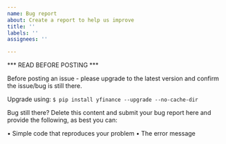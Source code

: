 ```yaml
---
name: Bug report
about: Create a report to help us improve
title: ''
labels: ''
assignees: ''

---
```


*** READ BEFORE POSTING ***

Before posting an issue - please upgrade to the latest version and confirm the issue/bug is still there.

Upgrade using:
`$ pip install yfinance --upgrade --no-cache-dir`

Bug still there? Delete this content and submit your bug report here and provide the following, as best you can:

• Simple code that reproduces your problem
• The error message
